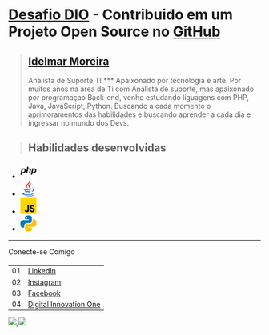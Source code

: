 # [Desafio DIO](http://dio.me) - Contribuido em um Projeto Open Source no [GitHub](https://github.com/)

> ## [Idelmar Moreira](https://github.com/ideloliveira/)
> Analista de Suporte TI
<span> *** Apaixonado por tecnologia e arte.
    Por muitos anos na area de Ti com Analista de suporte, mas apaixonado por programaçao Back-end, venho estudando liguagens com PHP, Java, JavaScript, Python. Buscando a cada momento o aprimoramentos das habilidades e buscando aprender a cada dia e ingressar no mundo dos Devs.</span>

><h2> Habilidades desenvolvidas

* <a href="https://www.php.net/"><img src ="../icons/php.svg" width ='32px'></a>
* <a href="https://www.devmedia.com.br/guia/linguagem-java/38169"><img src ="../icons/java.svg" width ='32px'></a>
* <a href="https://developer.mozilla.org/pt-BR/docs/Web/JavaScript"><img src ="../icons/javascript.svg" width ='32px'></a>
* <a href="https://docs.python.org/pt-br/3/tutorial/"><img src ="../icons/python.svg" width ='32px'></a>
<hr>
<table>
  <thead>
    <td align="left">
      <tr>Conecte-se Comigo</tr>
    </td>
  </thead>
  <tbody align="left">
    <tr>
      <td>01</td>
      <td align="left">
        <a href="https://www.linkedin.com/in/idelmar-oliveira/">LinkedIn
        </a>
      </td>
    </tr>
    <tr>
      <td>02</td>
      <td align="left">
        <a href="https://www.instagram.com/ydelmar_oliveira/">Instagram</a>
      </td>
    </tr>
    <tr>
      <td>03</td>
      <td align="left">
        <a href="https://www.facebook.com/idelmar.deoliveira">Facebook</a>
      </td>    
    </tr>
    <tr>
    <tr>
      <td>04</td>
      <td align="left">
        <a href="https://web.dio.me/users/ydel65?tab=skills">Digital Innovation One</a>
      </td>    
    </tr>
    <tr>
  
  </tbody>
</table>

<div>
   <a href="https://github.com/ideloliveira">
   <img height="180em" src="https://github-readme-stats.vercel.app/api?username=ideloliveira&show_icons=true&theme=vision-friendly-dark&include_all_commits=true&count_private=true"/>
   <img height="180em" src="https://github-readme-stats.vercel.app/api/top-langs/?username=ideloliveira&layout=compact&langs_count=6&theme=vision-friendly-dark"/>


